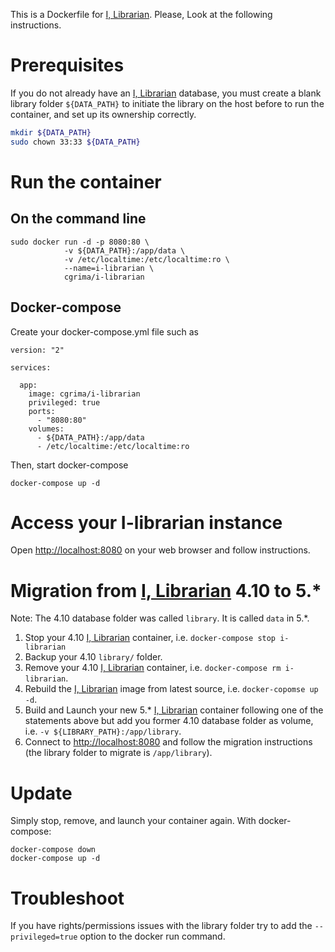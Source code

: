 
This is a Dockerfile for [I, Librarian](http://i-librarian.net/). Please, Look at the following instructions.

# Prerequisites

If you do not already have an [I, Librarian](http://i-librarian.net/) database, you must create a blank library folder `${DATA_PATH}` to initiate the library on the host before to run the container, and set up its ownership correctly.
```bash
mkdir ${DATA_PATH}
sudo chown 33:33 ${DATA_PATH}
```

# Run the container

## On the command line

```
sudo docker run -d -p 8080:80 \
            -v ${DATA_PATH}:/app/data \
            -v /etc/localtime:/etc/localtime:ro \
            --name=i-librarian \
            cgrima/i-librarian
```

## Docker-compose

Create your docker-compose.yml file such as

```
version: "2"

services:

  app:
    image: cgrima/i-librarian
    privileged: true
    ports:
      - "8080:80"
    volumes:
      - ${DATA_PATH}:/app/data
      - /etc/localtime:/etc/localtime:ro
```

Then, start docker-compose

```
docker-compose up -d
```

# Access your I-librarian instance

Open [http://localhost:8080](http://localhost:8080) on your web browser and follow instructions.

# Migration from [I, Librarian](http://i-librarian.net/) 4.10 to 5.*

Note: The 4.10 database folder was called `library`. It is called `data` in 5.*.

1. Stop your 4.10 [I, Librarian](http://i-librarian.net/) container, i.e. `docker-compose stop i-librarian`
2. Backup your 4.10 `library/` folder.
3. Remove your 4.10 [I, Librarian](http://i-librarian.net/) container, i.e. `docker-compose rm i-librarian`.
4. Rebuild the [I, Librarian](http://i-librarian.net/) image from latest source, i.e. `docker-copomse up -d`.
5. Build and Launch your new 5.* [I, Librarian](http://i-librarian.net/) container following one of the statements above but add you former 4.10 database folder as volume, 
i.e. `-v ${LIBRARY_PATH}:/app/library`.
6. Connect to [http://localhost:8080](http://localhost:8080) and follow the migration instructions (the library folder to migrate is `/app/library`).

# Update
Simply stop, remove, and launch your container again. With docker-compose:
```
docker-compose down
docker-compose up -d
```

# Troubleshoot

If you have rights/permissions issues with the library folder try to add the `--privileged=true` option to the docker run command.

